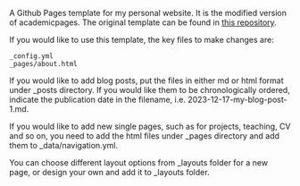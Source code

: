 A Github Pages template for my personal website. It is the modified version of academicpages.
The original template can be found in [this repository](https://github.com/academicpages/academicpages.github.io).

If you would like to use this template, the key files to make changes are:

```
_config.yml
_pages/about.html
```

If you would like to add blog posts, put the files in either md or html format under _posts directory. If you would like them to be chronologically ordered, indicate the publication date in the filename, i.e. 2023-12-17-my-blog-post-1.md.

If you would like to add new single pages, such as for projects, teaching, CV and so on, you need to add the html files under _pages directory and add them to _data/navigation.yml. 

You can choose different layout options from _layouts folder for a new page, or design your own and add it to _layouts folder. 
